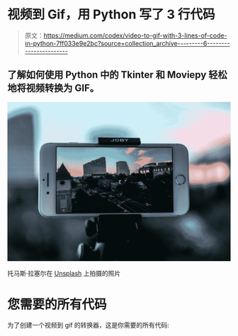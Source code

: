 # 视频到 Gif，用 Python 写了 3 行代码

> 原文：<https://medium.com/codex/video-to-gif-with-3-lines-of-code-in-python-7ff033e9e2bc?source=collection_archive---------6----------------------->

## 了解如何使用 Python 中的 Tkinter 和 Moviepy 轻松地将视频转换为 GIF。

![](img/6baaff0af4339085310f7732a6fdca71.png)

托马斯·拉塞尔在 [Unsplash](https://unsplash.com?utm_source=medium&utm_medium=referral) 上拍摄的照片

# 您需要的所有代码

为了创建一个视频到 gif 的转换器，这是你需要的所有代码: